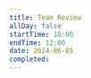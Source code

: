 ```yaml
---
title: Team Review
allDay: false
startTime: 10:00
endTime: 12:00
date: 2024-06-05
completed:
---
```

